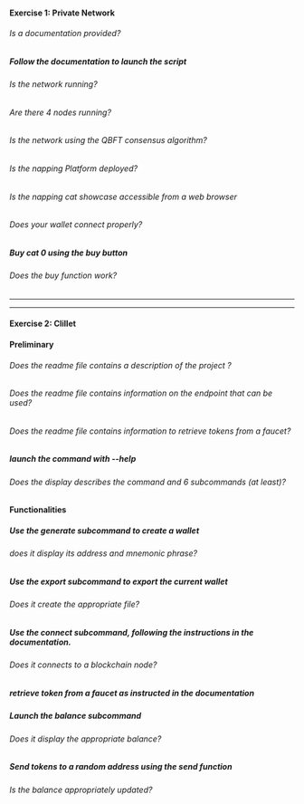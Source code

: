 #### Exercise 1: Private Network

###### Is a documentation provided?

##### Follow the documentation to launch the script

###### Is the network running?

###### Are there 4 nodes running?

###### Is the network using the QBFT consensus algorithm?

###### Is the napping Platform deployed?

###### Is the napping cat showcase accessible from a web browser

###### Does your wallet connect properly?

##### Buy cat 0 using the buy button

###### Does the buy function work?

---

---

#### Exercise 2: Clillet

#### Preliminary

###### Does the readme file contains a description of the project ?

###### Does the readme file contains information on the endpoint that can be used?

###### Does the readme file contains information to retrieve tokens from a faucet?

##### launch the command with --help

###### Does the display describes the command and 6 subcommands (at least)?

#### Functionalities

##### Use the generate subcommand to create a wallet

###### does it display its address and mnemonic phrase?

##### Use the export subcommand to export the current wallet

###### Does it create the appropriate file?

##### Use the connect subcommand, following the instructions in the documentation.

###### Does it connects to a blockchain node?

##### retrieve token from a faucet as instructed in the documentation

##### Launch the balance subcommand

###### Does it display the appropriate balance?

##### Send tokens to a random address using the send function

###### Is the balance appropriately updated?
